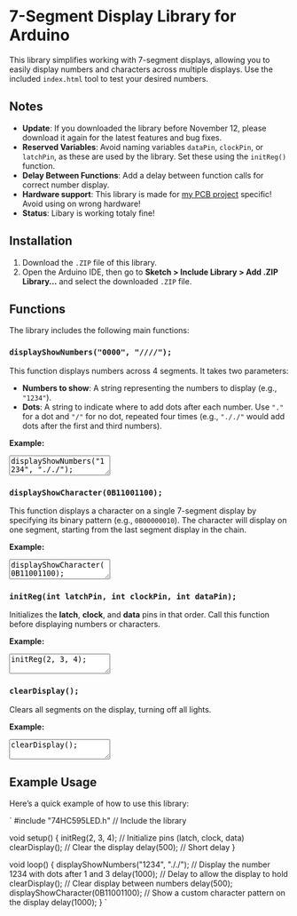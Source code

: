 # 7-Segment Display Library for Arduino

This library simplifies working with 7-segment displays, allowing you to easily display numbers and characters across multiple displays. Use the included `index.html` tool to test your desired numbers.

## Notes
- **Update**: If you downloaded the library before November 12, please download it again for the latest features and bug fixes.
- **Reserved Variables**: Avoid naming variables `dataPin`, `clockPin`, or `latchPin`, as these are used by the library. Set these using the `initReg()` function.
- **Delay Between Functions**: Add a delay between function calls for correct number display.
- **Hardware support**: This library is made for <a href="https://github.com/MidnightPavlaka635920/74HC595-PCB-project">my PCB project</a> specific! Avoid using on wrong hardware!
- **Status**: Libary is working totaly fine!
## Installation

1. Download the `.ZIP` file of this library.
2. Open the Arduino IDE, then go to **Sketch > Include Library > Add .ZIP Library...** and select the downloaded `.ZIP` file.

## Functions

The library includes the following main functions:

### `displayShowNumbers("0000", "////");`

This function displays numbers across 4 segments. It takes two parameters:
- **Numbers to show**: A string representing the numbers to display (e.g., `"1234"`).
- **Dots**: A string to indicate where to add dots after each number. Use `"."` for a dot and `"/"` for no dot, repeated four times (e.g., `"././"` would add dots after the first and third numbers).

**Example:**
<textarea readonly>
displayShowNumbers("1234", "././");
</textarea>

### `displayShowCharacter(0B11001100);`

This function displays a character on a single 7-segment display by specifying its binary pattern (e.g., `0B00000010`). The character will display on one segment, starting from the last segment display in the chain.

**Example:**
<textarea readonly>
displayShowCharacter(0B11001100);
</textarea>

### `initReg(int latchPin, int clockPin, int dataPin);`

Initializes the **latch**, **clock**, and **data** pins in that order. Call this function before displaying numbers or characters.

**Example:**
<textarea readonly>
initReg(2, 3, 4);
</textarea>

### `clearDisplay();`

Clears all segments on the display, turning off all lights.

**Example:**
<textarea readonly>
clearDisplay();
</textarea>

## Example Usage

Here’s a quick example of how to use this library:

`
#include "74HC595LED.h"  // Include the library

void setup() {
    initReg(2, 3, 4); // Initialize pins (latch, clock, data)
    clearDisplay();   // Clear the display
    delay(500);       // Short delay
}

void loop() {
    displayShowNumbers("1234", "././");  // Display the number 1234 with dots after 1 and 3
    delay(1000);                         // Delay to allow the display to hold
    clearDisplay();                      // Clear display between numbers
    delay(500);
    displayShowCharacter(0B11001100);    // Show a custom character pattern on the display
    delay(1000);
}
`
